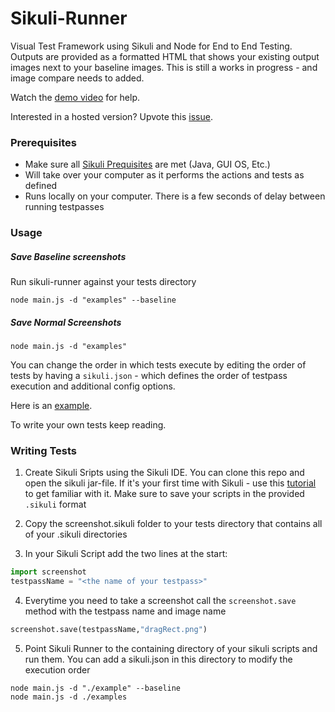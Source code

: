 # Sikuli-Runner

Visual Test Framework using Sikuli and Node for End to End Testing. Outputs are provided as a formatted HTML that shows your existing output images next to your baseline images. This is still a works in progress - and image compare needs to added.

Watch the [demo video](https://github.com/rlingineni/Sikuli-Runner/blob/master/sikuli-runner-demo.mov) for help.

Interested in a hosted version? Upvote this [issue](https://github.com/rlingineni/Sikuli-Runner/issues).

### Prerequisites

- Make sure all [Sikuli Prequisites](http://sikulix.com/quickstart/) are met (Java, GUI OS, Etc.) 
- Will take over your computer as it performs the actions and tests as defined
- Runs locally on your computer. There is a few seconds of delay between running testpasses

### Usage

##### Save Baseline screenshots
Run sikuli-runner against your tests directory

```
node main.js -d "examples" --baseline
```

##### Save Normal Screenshots
```
node main.js -d "examples" 
```

You can change the order in which tests execute by editing the order of tests by having a `sikuli.json` - which defines the order of testpass execution and additional config options. 

Here is an [example](https://github.com/rlingineni/Sikuli-Runner/blob/master/example/sikuli.json). 

To write your own tests keep reading.

### Writing Tests

1. Create Sikuli Sripts using the Sikuli IDE. You can clone this repo and open the sikuli jar-file. If it's your first time with Sikuli - use this [tutorial](http://doc.sikuli.org/tutorials/sliders/sliders.html) to get familiar with it. Make sure to save your scripts in the provided `.sikuli` format


2. Copy the screenshot.sikuli folder to your tests directory that contains all of your .sikuli directories


3. In your Sikuli Script add the two lines at the start:

```python
import screenshot
testpassName = "<the name of your testpass>"
```

4. Everytime you need to take a screenshot call the `screenshot.save` method with the testpass name and image name

```python
screenshot.save(testpassName,"dragRect.png")
```

5. Point Sikuli Runner to the containing directory of your sikuli scripts and run them. You can add a sikuli.json in this directory to modify the execution order

```
node main.js -d "./example" --baseline
node main.js -d ./examples 
```

